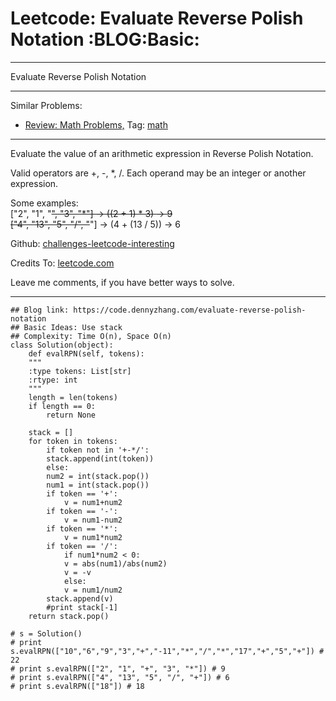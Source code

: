 
# Leetcode: Evaluate Reverse Polish Notation     :BLOG:Basic:

---

Evaluate Reverse Polish Notation  

---

Similar Problems:  

-   [Review: Math Problems,](https://code.dennyzhang.com/review-math) Tag: [math](https://code.dennyzhang.com/tag/math)

---

Evaluate the value of an arithmetic expression in Reverse Polish Notation.  

Valid operators are +, -, \*, /. Each operand may be an integer or another expression.  

Some examples:  
  ["2", "1", "<del>", "3", "\*"] -> ((2 + 1) \* 3) -> 9  
  ["4", "13", "5", "/", "</del>"] -> (4 + (13 / 5)) -> 6  

Github: [challenges-leetcode-interesting](https://github.com/DennyZhang/challenges-leetcode-interesting/tree/master/evaluate-reverse-polish-notation)  

Credits To: [leetcode.com](https://leetcode.com/problems/evaluate-reverse-polish-notation/description/)  

Leave me comments, if you have better ways to solve.  

---

    ## Blog link: https://code.dennyzhang.com/evaluate-reverse-polish-notation
    ## Basic Ideas: Use stack
    ## Complexity: Time O(n), Space O(n)
    class Solution(object):
        def evalRPN(self, tokens):
    	"""
    	:type tokens: List[str]
    	:rtype: int
    	"""
    	length = len(tokens)
    	if length == 0:
    	    return None
    
    	stack = []
    	for token in tokens:
    	    if token not in '+-*/':
    		stack.append(int(token))
    	    else:
    		num2 = int(stack.pop())
    		num1 = int(stack.pop())
    		if token == '+':
    		    v = num1+num2
    		if token == '-':
    		    v = num1-num2
    		if token == '*':
    		    v = num1*num2
    		if token == '/':
    		    if num1*num2 < 0:
    			v = abs(num1)/abs(num2)
    			v = -v
    		    else:
    			v = num1/num2
    		stack.append(v)
    		#print stack[-1]
    	return stack.pop()
    
    # s = Solution()
    # print s.evalRPN(["10","6","9","3","+","-11","*","/","*","17","+","5","+"]) # 22
    # print s.evalRPN(["2", "1", "+", "3", "*"]) # 9
    # print s.evalRPN(["4", "13", "5", "/", "+"]) # 6
    # print s.evalRPN(["18"]) # 18

